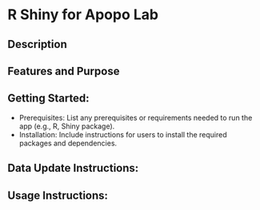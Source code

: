 # R Shiny for Apopo Lab

## Description

## Features and Purpose

## Getting Started:
- Prerequisites: List any prerequisites or requirements needed to run the app (e.g., R, Shiny package).
- Installation: Include instructions for users to install the required packages and dependencies.

## Data Update Instructions:

## Usage Instructions:




